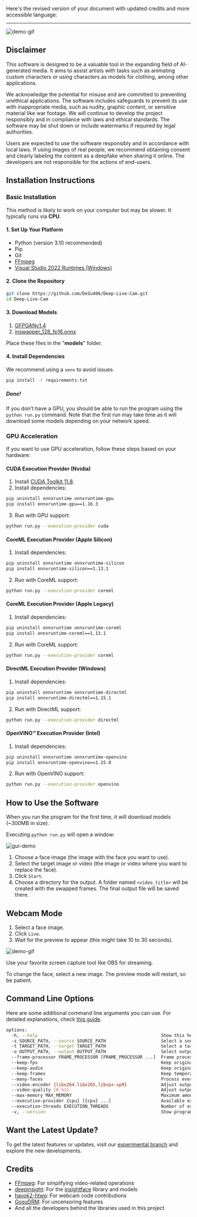 Here's the revised version of your document with updated credits and more accessible language:

---

![demo-gif](demo.gif)

## Disclaimer

This software is designed to be a valuable tool in the expanding field of AI-generated media. It aims to assist artists with tasks such as animating custom characters or using characters as models for clothing, among other applications.

We acknowledge the potential for misuse and are committed to preventing unethical applications. The software includes safeguards to prevent its use with inappropriate media, such as nudity, graphic content, or sensitive material like war footage. We will continue to develop the project responsibly and in compliance with laws and ethical standards. The software may be shut down or include watermarks if required by legal authorities.

Users are expected to use the software responsibly and in accordance with local laws. If using images of real people, we recommend obtaining consent and clearly labeling the content as a deepfake when sharing it online. The developers are not responsible for the actions of end-users.

## Installation Instructions

### Basic Installation

This method is likely to work on your computer but may be slower. It typically runs via **CPU**.

#### 1. Set Up Your Platform

- Python (version 3.10 recommended)
- Pip
- Git
- [FFmpeg](https://www.youtube.com/watch?v=OlNWCpFdVMA)
- [Visual Studio 2022 Runtimes (Windows)](https://visualstudio.microsoft.com/visual-cpp-build-tools/)

#### 2. Clone the Repository

```bash
git clone https://github.com/DeSu406/Deep-Live-Cam.git
cd Deep-Live-Cam
```

#### 3. Download Models

1. [GFPGANv1.4](https://huggingface.co/hacksider/deep-live-cam/resolve/main/GFPGANv1.4.pth)
2. [inswapper_128_fp16.onnx](https://huggingface.co/hacksider/deep-live-cam/resolve/main/inswapper_128_fp16.onnx)

Place these files in the "**models**" folder.

#### 4. Install Dependencies

We recommend using a `venv` to avoid issues.

```bash
pip install -r requirements.txt
```

##### Done!

If you don't have a GPU, you should be able to run the program using the `python run.py` command. Note that the first run may take time as it will download some models depending on your network speed.

### GPU Acceleration

If you want to use GPU acceleration, follow these steps based on your hardware:

#### CUDA Execution Provider (Nvidia)

1. Install [CUDA Toolkit 11.8](https://developer.nvidia.com/cuda-11-8-0-download-archive).
2. Install dependencies:

```bash
pip uninstall onnxruntime onnxruntime-gpu
pip install onnxruntime-gpu==1.16.3
```

3. Run with GPU support:

```bash
python run.py --execution-provider cuda
```

#### CoreML Execution Provider (Apple Silicon)

1. Install dependencies:

```bash
pip uninstall onnxruntime onnxruntime-silicon
pip install onnxruntime-silicon==1.13.1
```

2. Run with CoreML support:

```bash
python run.py --execution-provider coreml
```

#### CoreML Execution Provider (Apple Legacy)

1. Install dependencies:

```bash
pip uninstall onnxruntime onnxruntime-coreml
pip install onnxruntime-coreml==1.13.1
```

2. Run with CoreML support:

```bash
python run.py --execution-provider coreml
```

#### DirectML Execution Provider (Windows)

1. Install dependencies:

```bash
pip uninstall onnxruntime onnxruntime-directml
pip install onnxruntime-directml==1.15.1
```

2. Run with DirectML support:

```bash
python run.py --execution-provider directml
```

#### OpenVINO™ Execution Provider (Intel)

1. Install dependencies:

```bash
pip uninstall onnxruntime onnxruntime-openvino
pip install onnxruntime-openvino==1.15.0
```

2. Run with OpenVINO support:

```bash
python run.py --execution-provider openvino
```

## How to Use the Software

When you run the program for the first time, it will download models (~300MB in size).

Executing `python run.py` will open a window:

![gui-demo](instruction.png)

1. Choose a face image (the image with the face you want to use).
2. Select the target image or video (the image or video where you want to replace the face).
3. Click `Start`. 
4. Choose a directory for the output. A folder named `<video_title>` will be created with the swapped frames. The final output file will be saved there.

## Webcam Mode

1. Select a face image.
2. Click `Live`.
3. Wait for the preview to appear (this might take 10 to 30 seconds).

![demo-gif](demo.gif)

Use your favorite screen capture tool like OBS for streaming.

To change the face, select a new image. The preview mode will restart, so be patient.

## Command Line Options

Here are some additional command line arguments you can use. For detailed explanations, check [this guide](https://github.com/s0md3v/roop/wiki/Advanced-Options).

```bash
options:
  -h, --help                                               Show this help message and exit
  -s SOURCE_PATH, --source SOURCE_PATH                     Select a source image
  -t TARGET_PATH, --target TARGET_PATH                     Select a target image or video
  -o OUTPUT_PATH, --output OUTPUT_PATH                     Select output file or directory
  --frame-processor FRAME_PROCESSOR [FRAME_PROCESSOR ...]  Frame processors (e.g., face_swapper, face_enhancer)
  --keep-fps                                               Keep original fps
  --keep-audio                                             Keep original audio
  --keep-frames                                            Keep temporary frames
  --many-faces                                             Process every face
  --video-encoder {libx264,libx265,libvpx-vp9}             Adjust output video encoder
  --video-quality [0-51]                                   Adjust output video quality
  --max-memory MAX_MEMORY                                  Maximum amount of RAM in GB
  --execution-provider {cpu} [{cpu} ...]                   Available execution provider (e.g., cpu)
  --execution-threads EXECUTION_THREADS                    Number of execution threads
  -v, --version                                            Show program's version number and exit
```

## Want the Latest Update?

To get the latest features or updates, visit our [experimental branch](https://github.com/DeSu406/Deep-Live-Cam/tree/experimental) and explore the new developments.

## Credits

- [FFmpeg](https://ffmpeg.org/): For simplifying video-related operations
- [deepinsight](https://github.com/deepinsight): For the [insightface](https://github.com/deepinsight/insightface) library and models
- [havok2-htwo](https://github.com/havok2-htwo): For webcam code contributions
- [GosuDRM](https://github.com/GosuDRM/nsfw-roop): For uncensoring features
- And all the developers behind the libraries used in this project

